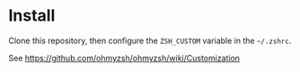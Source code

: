 # Install

Clone this repository, then configure the `ZSH_CUSTOM` variable in the `~/.zshrc`.

See https://github.com/ohmyzsh/ohmyzsh/wiki/Customization